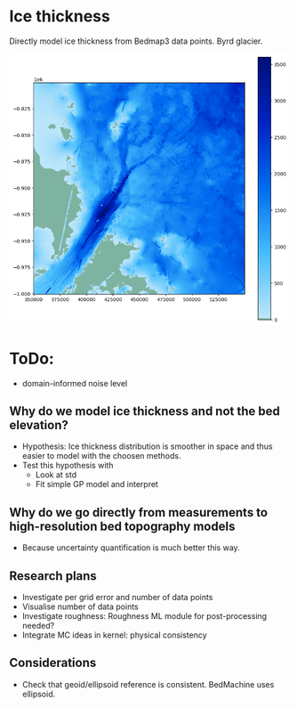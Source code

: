 # Ice thickness

Directly model ice thickness from Bedmap3 data points. Byrd glacier.

![alt text](image.png)

# ToDo:
- domain-informed noise level

## Why do we model ice thickness and not the bed elevation?
- Hypothesis: Ice thickness distribution is smoother in space and thus easier to model with the choosen methods. 
- Test this hypothesis with
    - Look at std
    - Fit simple GP model and interpret

## Why do we go directly from measurements to high-resolution bed topography models
- Because uncertainty quantification is much better this way.

## Research plans
- Investigate per grid error and number of data points
- Visualise number of data points
- Investigate roughness: Roughness ML module for post-processing needed? 
- Integrate MC ideas in kernel: physical consistency

## Considerations
- Check that geoid/ellipsoid reference is consistent. BedMachine uses ellipsoid.